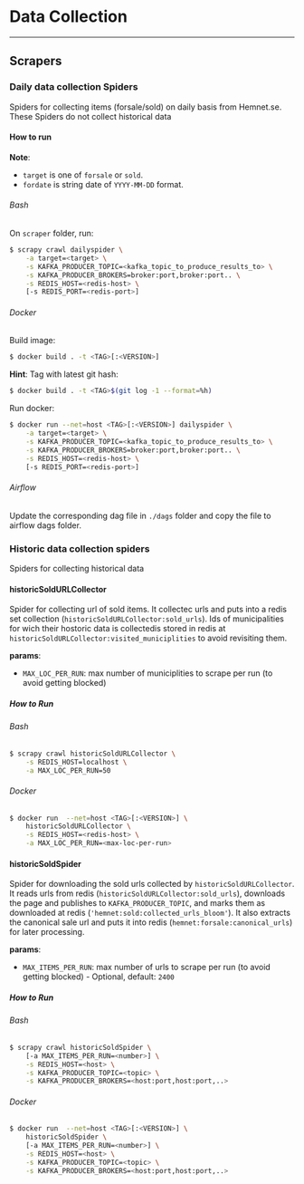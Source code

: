# Data Collection
___
## Scrapers

### Daily data collection Spiders
Spiders for collecting items (forsale/sold) on daily basis from Hemnet.se.
These Spiders do not collect historical data

#### How to run
__Note__:
* `target` is one of `forsale` or `sold`.
* `fordate` is string date of `YYYY-MM-DD` format.

###### Bash
On `scraper` folder, run:
```bash
$ scrapy crawl dailyspider \
	-a target=<target> \
	-s KAFKA_PRODUCER_TOPIC=<kafka_topic_to_produce_results_to> \
	-s KAFKA_PRODUCER_BROKERS=broker:port,broker:port.. \
	-s REDIS_HOST=<redis-host> \
	[-s REDIS_PORT=<redis-port>]
```

###### Docker
Build image:
```bash
$ docker build . -t <TAG>[:<VERSION>]
```

__Hint__: Tag with latest git hash:
```bash
$ docker build . -t <TAG>$(git log -1 --format=%h)
```

Run docker:
```bash
$ docker run --net=host <TAG>[:<VERSION>] dailyspider \
	-a target=<target> \
	-s KAFKA_PRODUCER_TOPIC=<kafka_topic_to_produce_results_to> \
	-s KAFKA_PRODUCER_BROKERS=broker:port,broker:port.. \
	-s REDIS_HOST=<redis-host> \
	[-s REDIS_PORT=<redis-port>]
```

###### Airflow
Update the corresponding dag file in `./dags` folder and copy the
file to airflow dags folder.


### Historic data collection spiders
Spiders for collecting historical data

#### historicSoldURLCollector
Spider for collecting url of sold items. It collectec urls and puts into a redis set collection (`historicSoldURLCollector:sold_urls`). Ids of municipalities for wich their hostoric data is collectedis stored in redis at `historicSoldURLCollector:visited_municiplities` to avoid revisiting them.

__params__:
* `MAX_LOC_PER_RUN`: max number of municiplities to scrape per run (to avoid getting blocked)

##### How to Run
###### Bash
```bash
$ scrapy crawl historicSoldURLCollector \
	-s REDIS_HOST=localhost \
	-a MAX_LOC_PER_RUN=50
```

###### Docker
```bash
$ docker run  --net=host <TAG>[:<VERSION>] \
	historicSoldURLCollector \
	-s REDIS_HOST=<redis-host> \
	-a MAX_LOC_PER_RUN=<max-loc-per-run>

```

#### historicSoldSpider
Spider for downloading the sold urls collected by `historicSoldURLCollector`. It reads urls from redis (`historicSoldURLCollector:sold_urls`), downloads the page and publishes to `KAFKA_PRODUCER_TOPIC`, and marks them as downloaded at redis (`'hemnet:sold:collected_urls_bloom'`). It also extracts the canonical sale url and puts it into redis (`hemnet:forsale:canonical_urls`) for later processing.

__params__:
* `MAX_ITEMS_PER_RUN`: max number of urls to scrape per run (to avoid getting blocked) - Optional, default: `2400`

##### How to Run
###### Bash
```bash
$ scrapy crawl historicSoldSpider \
	[-a MAX_ITEMS_PER_RUN=<number>] \
	-s REDIS_HOST=<host> \
	-s KAFKA_PRODUCER_TOPIC=<topic> \
	-s KAFKA_PRODUCER_BROKERS=<host:port,host:port,..>
```

###### Docker
```bash
$ docker run  --net=host <TAG>[:<VERSION>] \
	historicSoldSpider \
	[-a MAX_ITEMS_PER_RUN=<number>] \
	-s REDIS_HOST=<host> \
	-s KAFKA_PRODUCER_TOPIC=<topic> \
	-s KAFKA_PRODUCER_BROKERS=<host:port,host:port,..>
```
